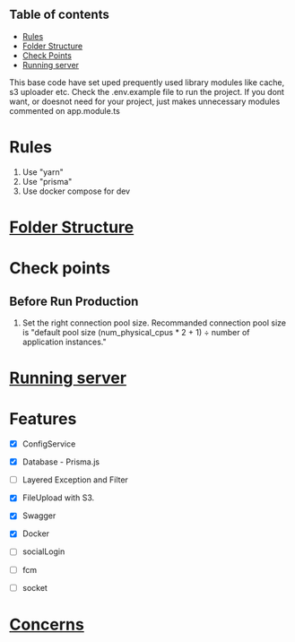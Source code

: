 ## Table of contents
- [Rules](#rules)
- [Folder Structure](#folder-structure)
- [Check Points](#check-points)
- [Running server](#running-server)

This base code have set uped prequently used library modules like cache, s3 uploader etc.
Check the .env.example file to run the project.
If you dont want, or doesnot need for your project, just makes unnecessary modules commented on app.module.ts 


# Rules<a id="rules"></a>
1. Use "yarn"
2. Use "prisma"
3. Use docker compose for dev

# [Folder Structure](./docs/folder-structure.md)<a id="folder-structure"></a>

# Check points <a id="check-points"></a>
## Before Run Production
1. Set the right connection pool size.
Recommanded connection pool size is "default pool size (num_physical_cpus * 2 + 1) ÷ number of application instances."

<!-- # Running server <a id="running-server"></a> -->
# [Running server](./docs/running-server.md)<a id="running-server"></a>

# Features

- [x] ConfigService
- [x] Database - Prisma.js
- [ ] Layered Exception and Filter
- [x] FileUpload with S3.
- [x] Swagger
- [x] Docker
- [ ] socialLogin
- [ ] fcm
- [ ] socket


# [Concerns](./docs/concern.md)